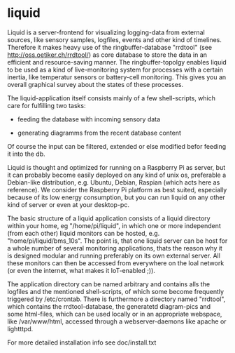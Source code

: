 # liquid




Liquid is a server-frontend for visualizing logging-data from external sources, like sensory samples, logfiles, events and other kind of timelines.  Therefore it makes heavy use of the ringbuffer-database "rrdtool" (see http://oss.oetiker.ch/rrdtool/) as core database to store the data in an efficient and resource-saving manner. The ringbuffer-topolgy enables liquid to be used as a kind of live-monitoring system for processes with a certain inertia, like temperatur sensors or battery-cell monitoring. This gives you an overall graphical survey about the states of these processes.


The liquid-application itself consists mainly of a few shell-scripts, which care for fulfilling two tasks:

- feeding the database with incoming sensory data

- generating diagramms from the recent database content

Of course the input can be filtered, extended or else modified befor feeding it into the db.


Liquid is thought and optimized for running on a Raspberry Pi as server, but it can probably become easily deployed on any kind of unix os, preferable a Debian-like distribution, e.g.  Ubuntu, Debian, Raspian (which acts here as reference). We consider the Raspberry Pi platform as best suited, especially because of its low energy consumption, but you can run liquid on any other kind of server or even at your desktop-pc.


The basic structure of a liquid application consists of a liquid directory within your home, eg "/home/pi/liquid", in which one or more independent (from each other) liquid monitors can be hosted, e.g. "home/pi/liquid/bms_10s".  The point is, that one liquid server can be host for a whole number of several monitoring applications, thats the reason why it is designed modular and running preferably on its own external server. All these monitors can then be accessed from everywhere on the loal network (or even the internet, what makes it IoT-enabled ;)).

The application directory can be named arbitrary and contains alls the logfiles and the mentioned shell-scripts, of which some become frequently triggered by /etc/crontab. There is furthermore a directory named "rrdtool", which contains the rrdtool-database, the generatetd diagram-pics and some html-files, which can be used locally or in an appropriate webspace, like /var/www/html, accessed through a webserver-daemons like apache or lightttpd.


For more detailed installation info see doc/install.txt









